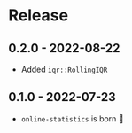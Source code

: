 # Release

## 0.2.0 - 2022-08-22

- Added `iqr::RollingIQR`

## 0.1.0 - 2022-07-23

- `online-statistics` is born 🎉 